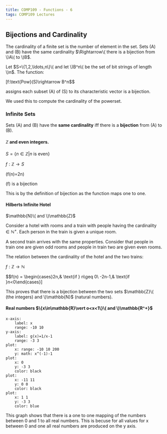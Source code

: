 ```yaml
---
title: COMP109 - Functions - 6
tags: COMP109 Lectures
---
```

## Bijections and Cardinality
The cardinality of a finite set is the number of element in the set. Sets \(A\) and \(B\) have the same cardinality $\Rightarrow\( there is a bijection from \)A\( to \)B$.

Let $S=\{1,2,\ldots,n\}\( and let \)B^n\( be the set of bit strings of length \)n$. The function:

\[f:\text{Pow}(S)\rightarrow B^n$$

assigns each subset \(A\) of \(S\) to its characteristic vector is a bijection.

We used this to compute the cardinality of the powerset.

### Infinite Sets
Sets \(A\) and \(B\) have the **same cardinality** iff there is a **bijection** from \(A\) to \(B\).

#### $\mathbb{Z}$ and even integers.

$S=\{n\in\mathbb{Z}\vert n\text{ is even}\}$

$f:\mathbb{Z}\rightarrow S$

\(f(n)=2n\)

\(f\) is a bijection

This is by the definition of bijection as the function maps one to one.

#### Hilberts Infinite Hotel

$\mathbb{N}\( and \)\mathbb{Z}$

Consider a hotel with rooms and a train with people having the cardinality $\in \mathbb{N^+}$. Each person in the train is given a unique room.

A second train arrives with the same properties. Consider that people in train one are given odd rooms and people in train two are given even rooms.

The relation between the cardinality of the hotel and the two trains:

$f:\mathbb{Z}\rightarrow\mathbb{N}$

$$f(n) = \begin{cases}2n,& \text{if } n\geq 0\\ -2n-1,& \text{if }n<0\end{cases}\]

This proves that there is a bijection between the two sets $\mathbb{Z}\( (the integers) and \)\mathbb{N}$ (natural numbers).

#### Real numbers $\{x\in\mathbb{R}\vert o<x<1\}\( and \)\mathbb{R^+}$

```charter
x-axis:
	label: x
	range: -10 10
y-axis:
	label: g(x)=1/x-1
	range: -3 3
plot:
	x: range: -10 10 200
	y: math: x^(-1)-1
plot:
	x: 0
	y: -3 3
	color: black
plot:
	x: -11 11
	y: 0 0
	color: black
plot:
	x: 1 1
	y: -3 3
	color: blue
```

This graph shows that there is a one to one mapping of the numbers between 0 and 1 to all real numbers. This is becuse for all values for x between 0 and one all real numbers are produced on the y axis.
